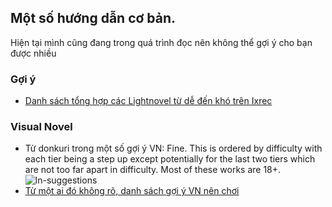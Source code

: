 ## Một số hướng dẫn cơ bản.
Hiện tại mình cũng đang trong quá trình đọc nên không thể gợi ý cho bạn được nhiều

### Gợi ý
- [Danh sách tổng hợp các Lightnovel từ dễ đến khó trên Ixrec](https://ixrec.neocities.org/immersion/novels)

### Visual Novel
- Từ donkuri trong một số gợi ý VN: Fine. This is ordered by difficulty with each tier being a step up except potentially for the last two tiers which are not too far apart in difficulty. Most of these works are 18+.
![ln-suggestions](https://donkuri.github.io/learn-japanese/img/VN_recs.png)
- [Từ một ai đó không rõ, danh sách gợi ý VN nên chơi](https://anacreondjt.gitlab.io/vn-chart/)